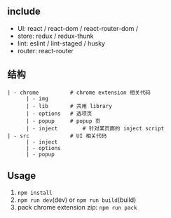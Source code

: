 ## include

* UI: react / react-dom / react-router-dom /
* store: redux / redux-thunk
* lint: eslint / lint-staged / husky
* router: react-router

## 结构

```
| - chrome          # chrome extension 相关代码
      | - img
      | - lib       # 共用 library
      | - options   # 选项页
      | - popup     # popup 页
      | - inject        # 针对某页面的 inject script
| - src             # UI 相关代码
      | - inject
      | - options
      | - popup
```

## Usage

1. `npm install`
2. `npm run dev`(dev) or `npm run build`(build)
3. pack chrome extension zip: `npm run pack`
